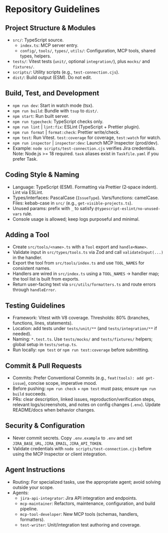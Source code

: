 # Repository Guidelines

## Project Structure & Modules

- `src/`: TypeScript source.
  - `index.ts`: MCP server entry.
  - `config/`, `tools/`, `types/`, `utils/`: Configuration, MCP tools, shared types, helpers.
- `tests/`: Vitest tests (`unit/`, optional `integration/`), plus `mocks/` and `fixtures/`.
- `scripts/`: Utility scripts (e.g., `test-connection.cjs`).
- `dist/`: Build output (ESM). Do not edit.

## Build, Test, and Development

- `npm run dev`: Start in watch mode (tsx).
- `npm run build`: Bundle with `tsup` to `dist/`.
- `npm start`: Run built server.
- `npm run typecheck`: TypeScript checks only.
- `npm run lint` | `lint:fix`: ESLint (TypeScript + Prettier plugin).
- `npm run format` | `format:check`: Prettier write/check.
- `npm test`: Run Vitest. `test:coverage` for coverage, `test:watch` for watch.
- `npm run inspector` | `inspector:dev`: Launch MCP Inspector (prod/dev).
- Example: `node scripts/test-connection.cjs` verifies Jira credentials.
  Note: Node.js >= 18 required. `task` aliases exist in `Taskfile.yaml` if you prefer Task.

## Coding Style & Naming

- Language: TypeScript (ESM). Formatting via Prettier (2‑space indent). Lint via ESLint.
- Types/interfaces: PascalCase (`IssueType`). Vars/functions: camelCase. Files: kebab-case in `src/` (e.g., `get-visible-projects.ts`).
- Unused params: prefix with `_` to satisfy `@typescript-eslint/no-unused-vars` rule.
- Console usage is allowed; keep logs purposeful and minimal.

## Adding a Tool

- Create `src/tools/<name>.ts` with a `Tool` export and `handle<Name>`.
- Validate input in `src/types/tools.ts` via Zod and call `validateInput(...)` in the handler.
- Export the tool from `src/tools/index.ts` and use `TOOL_NAMES` for consistent names.
- Handlers are wired in `src/index.ts` using a `TOOL_NAMES` → handler map; the tool list is built from exports.
- Return user-facing text via `src/utils/formatters.ts` and route errors through `handleError`.

## Testing Guidelines

- Framework: Vitest with V8 coverage. Thresholds: 80% (branches, functions, lines, statements).
- Location: add tests under `tests/unit/**` (and `tests/integration/**` if needed).
- Naming: `*.test.ts`. Use `tests/mocks/` and `tests/fixtures/` helpers; global setup in `tests/setup.ts`.
- Run locally: `npm test` or `npm run test:coverage` before submitting.

## Commit & Pull Requests

- Commits: Prefer Conventional Commits (e.g., `feat(tools): add get-issue`), concise scope, imperative mood.
- Before pushing: `npm run check` + `npm test` must pass; ensure `npm run build` succeeds.
- PRs: clear description, linked issues, reproduction/verification steps, relevant logs/screenshots, and notes on config changes (`.env`). Update README/docs when behavior changes.

## Security & Configuration

- Never commit secrets. Copy `.env.example` to `.env` and set `JIRA_BASE_URL`, `JIRA_EMAIL`, `JIRA_API_TOKEN`.
- Validate credentials with `node scripts/test-connection.cjs` before using the MCP Inspector or client integration.

## Agent Instructions

- Routing: For specialized tasks, use the appropriate agent; avoid solving outside your scope.
- Agents:
  - `jira-api-integrator`: Jira API integration and endpoints.
  - `mcp-maintainer`: Refactors, maintenance, configuration, and build pipeline.
  - `mcp-tool-developer`: New MCP tools (schemas, handlers, formatters).
  - `test-writer`: Unit/integration test authoring and coverage.
